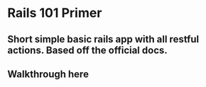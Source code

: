 # Rails 101 Primer

## Short simple basic rails app with all restful actions. Based off the official docs. 

## Walkthrough here